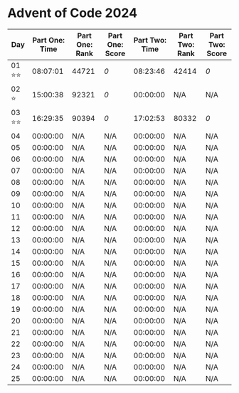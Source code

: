 # Advent of Code 2024
|Day             |Part One: Time|Part One: Rank|Part One: Score|Part Two: Time|Part Two: Rank|Part Two: Score|
|----------------|--------------|--------------|---------------|--------------|--------------|---------------|
|01 :star::star: |08:07:01      |44721         |*0*            |08:23:46      |42414         |*0*            |
|02 :star:       |15:00:38      |92321         |*0*            |00:00:00      |N/A           |N/A            |
|03 :star::star: |16:29:35      |90394         |*0*            |17:02:53      |80332         |*0*            |
|04              |00:00:00      |N/A           |N/A            |00:00:00      |N/A           |N/A            |
|05              |00:00:00      |N/A           |N/A            |00:00:00      |N/A           |N/A            |
|06              |00:00:00      |N/A           |N/A            |00:00:00      |N/A           |N/A            |
|07              |00:00:00      |N/A           |N/A            |00:00:00      |N/A           |N/A            |
|08              |00:00:00      |N/A           |N/A            |00:00:00      |N/A           |N/A            |
|09              |00:00:00      |N/A           |N/A            |00:00:00      |N/A           |N/A            |
|10              |00:00:00      |N/A           |N/A            |00:00:00      |N/A           |N/A            |
|11              |00:00:00      |N/A           |N/A            |00:00:00      |N/A           |N/A            |
|12              |00:00:00      |N/A           |N/A            |00:00:00      |N/A           |N/A            |
|13              |00:00:00      |N/A           |N/A            |00:00:00      |N/A           |N/A            |
|14              |00:00:00      |N/A           |N/A            |00:00:00      |N/A           |N/A            |
|15              |00:00:00      |N/A           |N/A            |00:00:00      |N/A           |N/A            |
|16              |00:00:00      |N/A           |N/A            |00:00:00      |N/A           |N/A            |
|17              |00:00:00      |N/A           |N/A            |00:00:00      |N/A           |N/A            |
|18              |00:00:00      |N/A           |N/A            |00:00:00      |N/A           |N/A            |
|19              |00:00:00      |N/A           |N/A            |00:00:00      |N/A           |N/A            |
|20              |00:00:00      |N/A           |N/A            |00:00:00      |N/A           |N/A            |
|21              |00:00:00      |N/A           |N/A            |00:00:00      |N/A           |N/A            |
|22              |00:00:00      |N/A           |N/A            |00:00:00      |N/A           |N/A            |
|23              |00:00:00      |N/A           |N/A            |00:00:00      |N/A           |N/A            |
|24              |00:00:00      |N/A           |N/A            |00:00:00      |N/A           |N/A            |
|25              |00:00:00      |N/A           |N/A            |00:00:00      |N/A           |N/A            |
